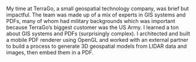 My time at TerraGo, a small geospatial technology company, was brief but impactful. The team was made up of a mix of experts in GIS systems and PDFs, many of whom had military backgrounds which was important because TerraGo’s biggest customer was the US Army. I learned a ton about GIS systems and PDFs (surprisingly complex). I architected and built a mobile PDF renderer using OpenGL and worked with an external partner to build a process to generate 3D geospatial models from LIDAR data and images, then embed them in a PDF.